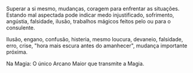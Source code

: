 Superar a si mesmo, mudanças, coragem para enfrentar as situações. Estando mal
aspectada pode indicar medo injustificado, sofrimento, angústia, falsidade,
ilusão, trabalhos mágicos feitos pelo ou para o consulente.

  

Ilusão, engano, confusão, histeria, mesmo loucura, devaneio, falsidade, erro,
crise, "hora mais escura antes do amanhecer", mudança importante próxima.

  

Na Magia: O único Arcano Maior que transmite a Magia.

